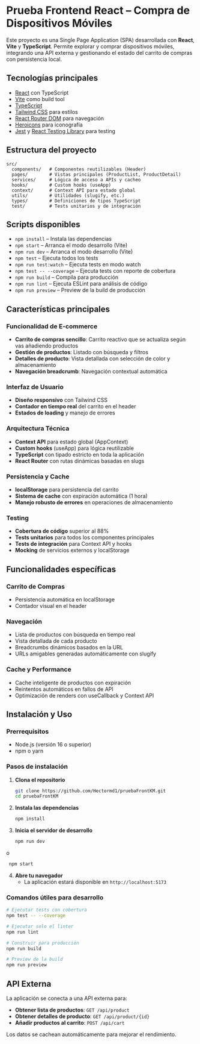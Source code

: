# Prueba Frontend React – Compra de Dispositivos Móviles

Este proyecto es una Single Page Application (SPA) desarrollada con **React**, **Vite** y **TypeScript**. Permite explorar y comprar dispositivos móviles, integrando una API externa y gestionando el estado del carrito de compras con persistencia local.

## Tecnologías principales

- [React](https://react.dev/) con TypeScript
- [Vite](https://vitejs.dev/) como build tool
- [TypeScript](https://www.typescriptlang.org/)
- [Tailwind CSS](https://tailwindcss.com/) para estilos
- [React Router DOM](https://reactrouter.com/) para navegación
- [Heroicons](https://heroicons.com/) para iconografía
- [Jest](https://jestjs.io/) y [React Testing Library](https://testing-library.com/docs/react-testing-library/intro/) para testing

## Estructura del proyecto

```
src/
  components/   # Componentes reutilizables (Header)
  pages/        # Vistas principales (ProductList, ProductDetail)
  services/     # Lógica de acceso a APIs y cacheo
  hooks/        # Custom hooks (useApp)
  context/      # Context API para estado global
  utils/        # Utilidades (slugify, etc.)
  types/        # Definiciones de tipos TypeScript
  test/         # Tests unitarios y de integración
```

## Scripts disponibles

- `npm install`   – Instala las dependencias
- `npm start`   – Arranca el modo desarrollo (Vite)
- `npm run dev`   – Arranca el modo desarrollo (Vite)
- `npm test`   – Ejecuta todos los tests
- `npm run test:watch`   – Ejecuta tests en modo watch
- `npm test -- --coverage`   – Ejecuta tests con reporte de cobertura
- `npm run build` – Compila para producción
- `npm run lint`  – Ejecuta ESLint para análisis de código
- `npm run preview` – Preview de la build de producción

## Características principales

### Funcionalidad de E-commerce
- **Carrito de compras sencillo**: Carrito reactivo que se actualiza según vas añadiendo productos
- **Gestión de productos**: Listado con búsqueda y filtros
- **Detalles de producto**: Vista detallada con selección de color y almacenamiento
- **Navegación breadcrumb**: Navegación contextual automática

### Interfaz de Usuario
- **Diseño responsivo** con Tailwind CSS
- **Contador en tiempo real** del carrito en el header
- **Estados de loading** y manejo de errores

### Arquitectura Técnica
- **Context API** para estado global (AppContext)
- **Custom hooks** (useApp) para lógica reutilizable
- **TypeScript** con tipado estricto en toda la aplicación
- **React Router** con rutas dinámicas basadas en slugs

### Persistencia y Cache
- **localStorage** para persistencia del carrito
- **Sistema de cache** con expiración automática (1 hora)
- **Manejo robusto de errores** en operaciones de almacenamiento

### Testing
- **Cobertura de código** superior al 88%
- **Tests unitarios** para todos los componentes principales
- **Tests de integración** para Context API y hooks
- **Mocking** de servicios externos y localStorage

## Funcionalidades específicas

### Carrito de Compras
- Persistencia automática en localStorage
- Contador visual en el header

### Navegación
- Lista de productos con búsqueda en tiempo real
- Vista detallada de cada producto
- Breadcrumbs dinámicos basados en la URL
- URLs amigables generadas automáticamente con slugify

### Cache y Performance
- Cache inteligente de productos con expiración
- Reintentos automáticos en fallos de API
- Optimización de renders con useCallback y Context API

## Instalación y Uso

### Prerrequisitos
- Node.js (versión 16 o superior)
- npm o yarn

### Pasos de instalación

1. **Clona el repositorio**
   ```bash
   git clone https://github.com/Hectormd1/pruebaFrontKM.git
   cd pruebaFrontKM
   ```

2. **Instala las dependencias**
   ```bash
   npm install
   ```

3. **Inicia el servidor de desarrollo**
   ```bash
   npm run dev
   ```
  o
  ```bash
   npm start
   ```


4. **Abre tu navegador**
   - La aplicación estará disponible en `http://localhost:5173`

### Comandos útiles para desarrollo

```bash
# Ejecutar tests con cobertura
npm test -- --coverage

# Ejecutar solo el linter
npm run lint

# Construir para producción
npm run build

# Preview de la build
npm run preview
```

## API Externa

La aplicación se conecta a una API externa para:
- **Obtener lista de productos**: `GET /api/product`
- **Obtener detalles de producto**: `GET /api/product/{id}`
- **Añadir productos al carrito**: `POST /api/cart`

Los datos se cachean automáticamente para mejorar el rendimiento.